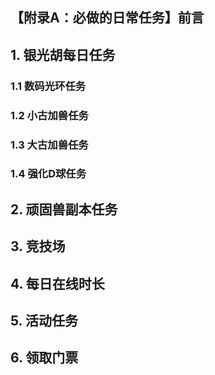 ## 【附录A：必做的日常任务】前言



## 1. 银光胡每日任务


### 1.1 数码光环任务



### 1.2 小古加兽任务


### 1.3 大古加兽任务


### 1.4 强化D球任务


## 2. 顽固兽副本任务





## 3. 竞技场



## 4. 每日在线时长



## 5. 活动任务



## 6. 领取门票







